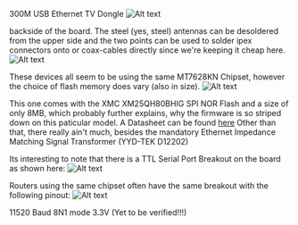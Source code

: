 300M USB Ethernet TV Dongle
![Alt text](Pictures/pix-link-300m_tv_eth_dongle.jpg)

backside of the board. The steel (yes, steel) antennas can be desoldered from the upper side and the two points can be used to solder ipex connectors onto or coax-cables directly since we're keeping it cheap here.
![Alt text](Pictures/pix-link-300m_tv_eth_dongle_upperside.jpg)

These devices all seem to be using the same MT7628KN Chipset, however the choice of flash memory does vary (also in size). 
![Alt text](Pictures/XM25QH80B_SPI_NOR_Flash.jpg)

This one comes with the XMC XM25QH80BHIG SPI NOR Flash and a size of only 8MB, which probably further explains, why the firmware is so striped down on this paticular model. A Datasheet can be found [here](https://www.tongchip.com/wp-content/uploads/2020/01/8M-datesheet.pdf)
Other than that, there really ain't much, besides the mandatory Ethernet Impedance Matching Signal Transformer (YYD-TEK D12202) 

Its interesting to note that there is a TTL Serial Port Breakout on the board as shown here:
![Alt text](Pictures/pix-link-300m-serial_interface_ttl.jpeg)

Routers using the same chipset often have the same breakout with the following pinout:
![Alt text](Pictures/TTL_3v3_iface.jpeg)

11520 Baud 8N1 mode 3.3V (Yet to be verified!!!)